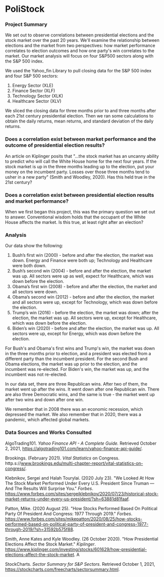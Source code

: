 # PoliStock

### Project Summary

We set out to observe correlations between presidential elections and the stock market over the past 20 years. We'll examine the relationship between elections and the market from two perspectives: how market performance correlates to election outcomes and how one party's win correlates to the market. Our market analysis will focus on four S&P500 sectors along with the S&P 500 index.  

We used the Yahoo_fin Library to pull closing data for the S&P 500 index and four S&P 500 sectors:

1. Energy Sector (XLE)
2. Finance Sector (XLF)
3. Technology Sector (XLK)
4. Healthcare Sector (XLV)

We sliced the closing data for three months prior to and three months after each 21st century presidential election.  Then we ran some calculations to obtain the daily returns, mean returns, and standard deviation of the daily returns.

### Does a correlation exist between market performance and the outcome of presidential election results?

An article on Kiplinger posits that "...the stock market has an uncanny ability to predict who will call the White House home for the next four years. If the stock market is up in the three months leading up to the election, put your money on the incumbent party. Losses over those three months tend to usher in a new party" (Smith and Woodley, 2020). Has this held true in the 21st century?

### Does a correlation exist between presidential election results and market performance?

When we first began this project, this was the primary question we set out to answer.  Conventional wisdom holds that the occupant of the White House affects the market.  Is this true, at least right after an election?

### Analysis

Our data show the following:  

1. Bush’s first win (2000) - before and after the election, the market was down.  Energy and Finance were both up; Technology and Healthcare were both down.
2. Bush’s second win (2004) - before and after the election, the market was up.  All sectors were up as well, expect for Healthcare, which was down before the election.
3. Obama’s first win (2008) - before and after the election, the market and all sectors were down.
4. Obama’s second win (2012) - before and after the election, the market and all sectors were up, except for Technology, which was down before the election.
5. Trump’s win (2016) - before the election, the market was down; after the election, the market was up.  All sectors were up, except for Healthcare, which was down before the election.
6. Biden’s win (2020) - before and after the election, the market was up.  All sectors were up, except for Energy, which was down before the election.

For Bush's and Obama's first wins and Trump's win, the market was down in the three months prior to election, and a president was elected from a different party than the incumbent president. For the second Bush and Obama elections, the market was up prior to the election, and the incumbent was re-elected. For Biden's win, the market was up, and the incumbent was not re-elected.

In our data set, there are three Republican wins.  After two of them, the market went up after the wins.  It went down after one Republican win.  There are also three Democratic wins, and the same is true - the market went up after two wins and down after one win.

We remember that in 2008 there was an economic recession, which depressed the market.  We also remember that in 2020, there was a pandemic, which affected global markets.

### Data Sources and Works Consulted

AlgoTrading101. *Yahoo Finance API - A Complete Guide.* Retrieved October 2, 2021, https://algotrading101.com/learn/yahoo-finance-api-guide/.

Brookings. (February 2021). *Vital Statistics* on Congress. http.s://www.brookings.edu/multi-chapter-report/vital-statistics-on-congress/.

Klebnikov, Sergei and Halah Tourylai. (2020 July 23). "We Looked At How The Stock Market Performed Under Every U.S. President Since Truman — And The Results Will Surprise You." *Forbes*. https://www.forbes.com/sites/sergeiklebnikov/2020/07/23/historical-stock-market-returns-under-every-us-president/?sh=63881d81faaf.

Patton, Mike. (2020 August 25). "How Stocks Performed Based On Political Party Of President And Congress: 1977 Through 2019." *Forbes*. https://www.forbes.com/sites/mikepatton/2020/08/25/how-stocks-performed-based-on-political-party-of-president-and-congress-1977-through-2019/?sh=31592b575f88.

Smith, Anne Kates and Kyle Woodley. (26 October 2020). "How Presidential Elections Affect the Stock Market." *Kiplinger*. https://www.kiplinger.com/investing/stocks/601629/how-presidential-elections-affect-the-stock-market. A

StockCharts. *Sector Summary for S&P Sectors*. Retrieved October 1, 2021, https://stockcharts.com/freecharts/sectorsummary.html. 
